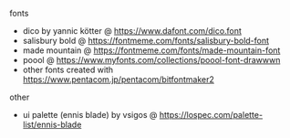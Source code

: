 fonts
- dico by yannic kötter @ https://www.dafont.com/dico.font
- salisbury bold @ https://fontmeme.com/fonts/salisbury-bold-font
- made mountain @ https://fontmeme.com/fonts/made-mountain-font
- poool @ https://www.myfonts.com/collections/poool-font-drawwwn
- other fonts created with https://www.pentacom.jp/pentacom/bitfontmaker2

other
- ui palette (ennis blade) by vsigos @ https://lospec.com/palette-list/ennis-blade
